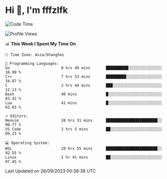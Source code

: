 # Hi 👋, I'm fffzlfk

<!--START_SECTION:waka-->
![Code Time](http://img.shields.io/badge/Code%20Time-458%20hrs%2014%20mins-blue)

![Profile Views](http://img.shields.io/badge/Profile%20Views-0-blue)

📊 **This Week I Spent My Time On** 

```text
🕑︎ Time Zone: Asia/Shanghai

💬 Programming Languages: 
Go                       8 hrs 49 mins       ██████████░░░░░░░░░░░░░░░   38.99 % 
C++                      7 hrs 53 mins       █████████░░░░░░░░░░░░░░░░   34.87 % 
C                        2 hrs 44 mins       ███░░░░░░░░░░░░░░░░░░░░░░   12.13 % 
Bash                     46 mins             █░░░░░░░░░░░░░░░░░░░░░░░░   03.42 % 
Lua                      41 mins             █░░░░░░░░░░░░░░░░░░░░░░░░   03.03 % 

🔥 Editors: 
Neovim                   20 hrs 31 mins      ███████████████████████░░   90.77 % 
VS Code                  2 hrs 5 mins        ██░░░░░░░░░░░░░░░░░░░░░░░   09.23 % 

💻 Operating System: 
WSL                      20 hrs 55 mins      ███████████████████████░░   92.55 % 
Linux                    1 hr 41 mins        ██░░░░░░░░░░░░░░░░░░░░░░░   07.45 % 
```


 Last Updated on 28/09/2023 00:38:38 UTC
<!--END_SECTION:waka-->
